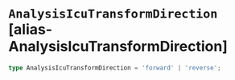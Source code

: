 # `AnalysisIcuTransformDirection` [alias-AnalysisIcuTransformDirection]
```typescript
type AnalysisIcuTransformDirection = 'forward' | 'reverse';
```
